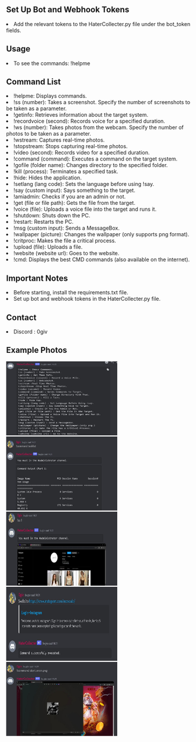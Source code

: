 <h2>Set Up Bot and Webhook Tokens</h2>
<li>Add the relevant tokens to the HaterCollecter.py file under the bot_token fields.
<h2>Usage</h2>
<li>
To see the commands: !helpme</li>
<h2>Command List</h2><li>
!helpme: Displays commands.<br><li>
!ss (number): Takes a screenshot. Specify the number of screenshots to be taken as a parameter.<br><li>
!getinfo: Retrieves information about the target system.<br><li>
!recordvoice (second): Records voice for a specified duration.<br><li>
!ws (number): Takes photos from the webcam. Specify the number of photos to be taken as a parameter.<br><li>
!wstream: Captures real-time photos.<br><li>
!stopstream: Stops capturing real-time photos.<br><li>
!video (second): Records video for a specified duration.<br><li>
!command (command): Executes a command on the target system.<br><li>
!gofile (folder name): Changes directory to the specified folder.<br><li>
!kill (process): Terminates a specified task.<br><li>
!hide: Hides the application.<br><li>
!setlang (lang code): Sets the language before using !say.<br><li>
!say (custom input): Says something to the target.<br><li>
!amiadmin: Checks if you are an admin or not.<br><li>
!get (file or file path): Gets the file from the target.<br><li>
!voice (file): Uploads a voice file into the target and runs it.<br><li>
!shutdown: Shuts down the PC.<br><li>
!restart: Restarts the PC.<br><li>
!msg (custom input): Sends a MessageBox.<br><li>
!wallpaper (picture): Changes the wallpaper (only supports png format).<br><li>
!critproc: Makes the file a critical process.<br><li>
!upload (file): Uploads a file.<br><li>
!website (website url): Goes to the website.<br><li>
!cmd: Displays the best CMD commands (also available on the internet).<br></li>
<h2>Important Notes</h2>
<li>Before starting, install the requirements.txt file.<br>
<li>Set up bot and webhook tokens in the HaterCollecter.py file.


<h2>Contact</h2>
<li>Discord : 0giv

<h2>Example Photos</h2>
<img src="photos/photo_5776046485983575574_y.jpg" width="300" height="200"><br>
<img src="photos/photo_5776046485983575575_y.jpg" width="300" height="200"><br>
<img src="photos/photo_5776046485983575576_y.jpg" width="300" height="200"><br>
<img src="photos/photo_5776046485983575577_y.jpg" width="300" height="200"><br>
<img src="photos/photo_5776046485983575578_y.jpg" width="300" height="200"><br>
